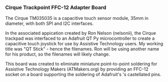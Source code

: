 ### Cirque Trackpoint FFC-12 Adapter Board

The Cirque TM035035 is a capacitive touch sensor module, 35mm in diameter, with both SPI and I2C interfaces.

In the associated appication created by Ron Nelson (nelsonii), the Cirque trackpad was interfaced to an Adafruit QT Py microcontroller to create a capacitive touch joystick for use by Assistive Technology users.
My working title was "QT Stick" - hence the filenames. Ron will be using another name for his product, so the filenames will likely change.

This board was created to eliminate miniature point-to-point soldering for Assistive Technology Makers (ATMakers.org) by providing an FFC-12 socket on a board
supporting the soldering of Adafruit's 's castellated pins.
